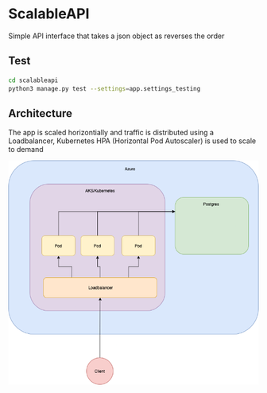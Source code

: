 # ScalableAPI

Simple API interface that takes a json object as reverses the order 


## Test
```bash
cd scalableapi
python3 manage.py test --settings=app.settings_testing
```

## Architecture

The app is scaled horizontially and traffic is distributed using a Loadbalancer, Kubernetes HPA (Horizontal Pod Autoscaler) is used to scale to demand 

![Arch](https://raw.githubusercontent.com/hyperioxx/ScalableAPI/master/assets/scalableapi.png "Arch")

